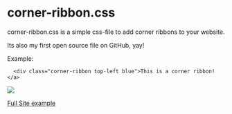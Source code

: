 # corner-ribbon.css

corner-ribbon.css is a simple css-file to add corner ribbons to your website.

Its also my first open source file on GitHub, yay!

Example:
```
  <div class="corner-ribbon top-left blue">This is a corner ribbon!</a>
```

<img src="http://image.prntscr.com/image/94812fdf43224b9f8c424588ed0d5804.png">

<a href="https://wolfbyte.eu/projects/corner-ribbon/">Full Site example</div>
